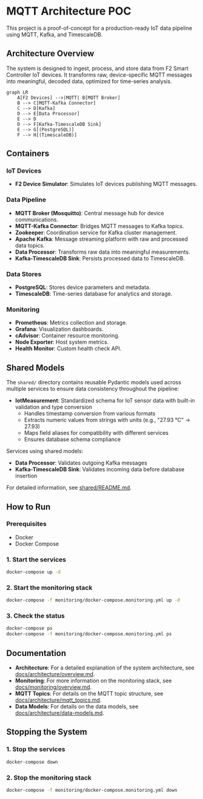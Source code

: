 # MQTT Architecture POC

This project is a proof-of-concept for a production-ready IoT data pipeline using MQTT, Kafka, and TimescaleDB.

## Architecture Overview

The system is designed to ingest, process, and store data from F2 Smart Controller IoT devices. It transforms raw, device-specific MQTT messages into meaningful, decoded data, optimized for time-series analysis.

```mermaid
graph LR
    A[F2 Devices] -->|MQTT| B[MQTT Broker]
    B --> C[MQTT-Kafka Connector]
    C --> D[Kafka]
    D --> E[Data Processor]
    E --> D
    D --> F[Kafka-TimescaleDB Sink]
    E --> G[(PostgreSQL)]
    F --> H[(TimescaleDB)]
```

## Containers

### IoT Devices
-   **F2 Device Simulator**: Simulates IoT devices publishing MQTT messages.

### Data Pipeline
-   **MQTT Broker (Mosquitto)**: Central message hub for device communications.
-   **MQTT-Kafka Connector**: Bridges MQTT messages to Kafka topics.
-   **Zookeeper**: Coordination service for Kafka cluster management.
-   **Apache Kafka**: Message streaming platform with raw and processed data topics.
-   **Data Processor**: Transforms raw data into meaningful measurements.
-   **Kafka-TimescaleDB Sink**: Persists processed data to TimescaleDB.

### Data Stores
-   **PostgreSQL**: Stores device parameters and metadata.
-   **TimescaleDB**: Time-series database for analytics and storage.

### Monitoring
-   **Prometheus**: Metrics collection and storage.
-   **Grafana**: Visualization dashboards.
-   **cAdvisor**: Container resource monitoring.
-   **Node Exporter**: Host system metrics.
-   **Health Monitor**: Custom health check API.

## Shared Models

The `shared/` directory contains reusable Pydantic models used across multiple services to ensure data consistency throughout the pipeline:

-   **IotMeasurement**: Standardized schema for IoT sensor data with built-in validation and type conversion
    - Handles timestamp conversion from various formats
    - Extracts numeric values from strings with units (e.g., "27.93 °C" → 27.93)
    - Maps field aliases for compatibility with different services
    - Ensures database schema compliance

Services using shared models:
-   **Data Processor**: Validates outgoing Kafka messages
-   **Kafka-TimescaleDB Sink**: Validates incoming data before database insertion

For detailed information, see [shared/README.md](./shared/README.md).

## How to Run

### Prerequisites

-   Docker
-   Docker Compose

### 1. Start the services

```bash
docker-compose up -d
```

### 2. Start the monitoring stack

```bash
docker-compose -f monitoring/docker-compose.monitoring.yml up -d
```

### 3. Check the status

```bash
docker-compose ps
docker-compose -f monitoring/docker-compose.monitoring.yml ps
```

## Documentation

-   **Architecture**: For a detailed explanation of the system architecture, see [docs/architecture/overview.md](./docs/architecture/overview.md).
-   **Monitoring**: For more information on the monitoring stack, see [docs/monitoring/overview.md](./docs/monitoring/overview.md).
-   **MQTT Topics**: For details on the MQTT topic structure, see [docs/architecture/mqtt_topics.md](./docs/architecture/mqtt_topics.md).
-   **Data Models**: For details on the data models, see [docs/architecture/data-models.md](./docs/architecture/data-models.md).

## Stopping the System

### 1. Stop the services

```bash
docker-compose down
```

### 2. Stop the monitoring stack

```bash
docker-compose -f monitoring/docker-compose.monitoring.yml down
```